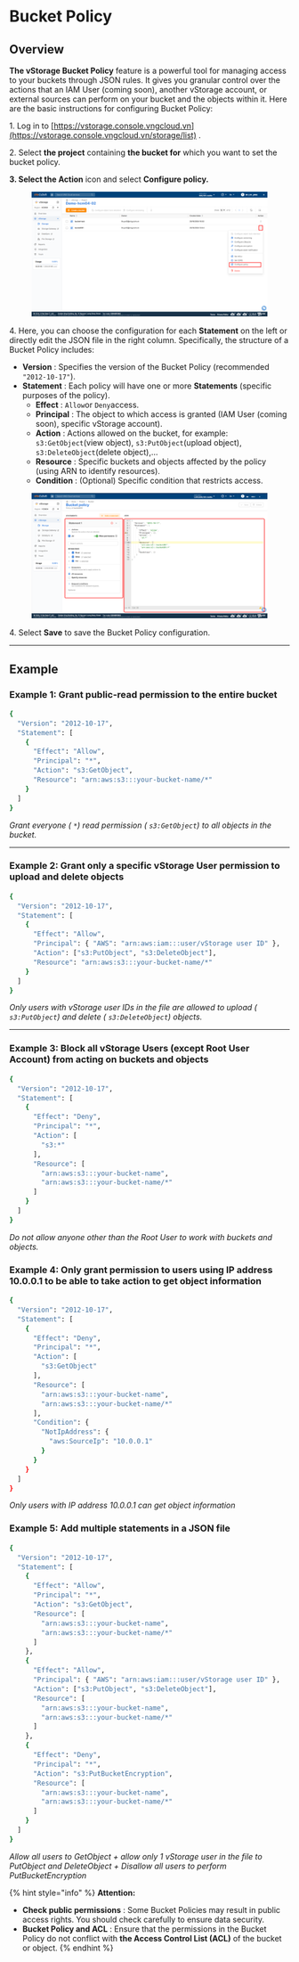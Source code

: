 # Bucket Policy

## Overview <a href="#tong-quan" id="tong-quan"></a>

**The vStorage Bucket Policy** feature is a powerful tool for managing access to your buckets through JSON rules. It gives you granular control over the actions that an IAM User (coming soon), another vStorage account, or external sources can perform on your bucket and the objects within it. Here are the basic instructions for configuring Bucket Policy:

1\. Log in to [https://vstorage.console.vngcloud.vn](https://vstorage.console.vngcloud.vn/storage/list) .

2\. Select **the project** containing **the bucket for** which you want to set the bucket policy.

**3. Select the Action** icon and select **Configure policy.**

<figure><img src="../../../../../../.gitbook/assets/image (41).png" alt=""><figcaption></figcaption></figure>

4\. Here, you can choose the configuration for each **Statement** on the left or directly edit the JSON file in the right column. Specifically, the structure of a Bucket Policy includes:

* **Version** : Specifies the version of the Bucket Policy (recommended `"2012-10-17"`).
* **Statement** : Each policy will have one or more **Statements** (specific purposes of the policy).
  * **Effect** : `Allow`or `Deny`access.
  * **Principal** : The object to which access is granted (IAM User (coming soon), specific vStorage account).
  * **Action** : Actions allowed on the bucket, for example: `s3:GetObject`(view object), `s3:PutObject`(upload object), `s3:DeleteObject`(delete object),…
  * **Resource** : Specific buckets and objects affected by the policy (using ARN to identify resources).
  * **Condition** : (Optional) Specific condition that restricts access.

<figure><img src="../../../../../../.gitbook/assets/image (42).png" alt=""><figcaption></figcaption></figure>

4\. Select **Save** to save the Bucket Policy configuration.

***

## Example <a href="#vi-du-minh-hoa" id="vi-du-minh-hoa"></a>

### **Example 1: Grant public-read permission to the entire bucket** <a href="#vi-du-1-cap-quyen-public-read-chi-doc-cho-toan-bo-bucket" id="vi-du-1-cap-quyen-public-read-chi-doc-cho-toan-bo-bucket"></a>

```bash
{
  "Version": "2012-10-17",
  "Statement": [
    {
      "Effect": "Allow",
      "Principal": "*",
      "Action": "s3:GetObject",
      "Resource": "arn:aws:s3:::your-bucket-name/*"
    }
  ]
}
```

_Grant everyone ( `*`) read permission ( `s3:GetObject`) to all objects in the bucket._

***

### **Example 2: Grant only a specific vStorage User permission to upload and delete objects** <a href="#vi-du-2-chi-cap-quyen-cho-mot-vstorage-user-cu-the-tai-len-va-xoa-object" id="vi-du-2-chi-cap-quyen-cho-mot-vstorage-user-cu-the-tai-len-va-xoa-object"></a>

```bash
{
  "Version": "2012-10-17",
  "Statement": [
    {
      "Effect": "Allow",
      "Principal": { "AWS": "arn:aws:iam:::user/vStorage user ID" },
      "Action": ["s3:PutObject", "s3:DeleteObject"],
      "Resource": "arn:aws:s3:::your-bucket-name/*"
    }
  ]
}
```

_Only users with vStorage user IDs in the file are allowed to upload ( `s3:PutObject`) and delete ( `s3:DeleteObject`) objects._

***

### **Example 3: Block all vStorage Users (except Root User Account) from acting on buckets and objects** <a href="#vi-du-3-chan-tat-ca-vstorage-user-tru-root-user-account-action-vao-bucket-va-object" id="vi-du-3-chan-tat-ca-vstorage-user-tru-root-user-account-action-vao-bucket-va-object"></a>

```bash
{
  "Version": "2012-10-17",
  "Statement": [
    {
      "Effect": "Deny",
      "Principal": "*",
      "Action": [
        "s3:*"
      ],
      "Resource": [
        "arn:aws:s3:::your-bucket-name",
        "arn:aws:s3:::your-bucket-name/*"
      ]
    }
  ]
}
```

_Do not allow anyone other than the Root User to work with buckets and objects._

### **Example 4: Only grant permission to users using IP address 10.0.0.1 to be able to take action to get object information** <a href="#vi-du-4-chi-cap-quyen-cho-nguoi-dung-su-dung-dia-chi-ip-10.0.0.1-moi-co-the-action-lay-thong-tin-obj" id="vi-du-4-chi-cap-quyen-cho-nguoi-dung-su-dung-dia-chi-ip-10.0.0.1-moi-co-the-action-lay-thong-tin-obj"></a>

```bash
{
  "Version": "2012-10-17",
  "Statement": [
    {
      "Effect": "Deny",
      "Principal": "*",
      "Action": [
        "s3:GetObject"
      ],
      "Resource": [
        "arn:aws:s3:::your-bucket-name",
        "arn:aws:s3:::your-bucket-name/*"
      ],
      "Condition": {
        "NotIpAddress": {
          "aws:SourceIp": "10.0.0.1"
        }
      }
    }
  ]
}
```

_Only users with IP address 10.0.0.1 can get object information_

### **Example 5: Add multiple statements in a JSON file** <a href="#vi-du-5-them-nhieu-statement-trong-mot-file-json" id="vi-du-5-them-nhieu-statement-trong-mot-file-json"></a>

```bash
{
  "Version": "2012-10-17",
  "Statement": [
    {
      "Effect": "Allow",
      "Principal": "*",
      "Action": "s3:GetObject",
      "Resource": [
        "arn:aws:s3:::your-bucket-name",
        "arn:aws:s3:::your-bucket-name/*"
      ]
    },
    {
      "Effect": "Allow",
      "Principal": { "AWS": "arn:aws:iam:::user/vStorage user ID" },
      "Action": ["s3:PutObject", "s3:DeleteObject"],
      "Resource": [
        "arn:aws:s3:::your-bucket-name",
        "arn:aws:s3:::your-bucket-name/*"
      ]
    },
    {
      "Effect": "Deny",
      "Principal": "*",
      "Action": "s3:PutBucketEncryption",
      "Resource": [
        "arn:aws:s3:::your-bucket-name",
        "arn:aws:s3:::your-bucket-name/*"
      ]
    }
  ]
}
```

_Allow all users to GetObject + allow only 1 vStorage user in the file to PutObject and DeleteObject + Disallow all users to perform PutBucketEncryption_

{% hint style="info" %}
**Attention:**

* **Check public permissions** : Some Bucket Policies may result in public access rights. You should check carefully to ensure data security.
* **Bucket Policy and ACL** : Ensure that the permissions in the Bucket Policy do not conflict with **the Access Control List (ACL)** of the bucket or object.
{% endhint %}
